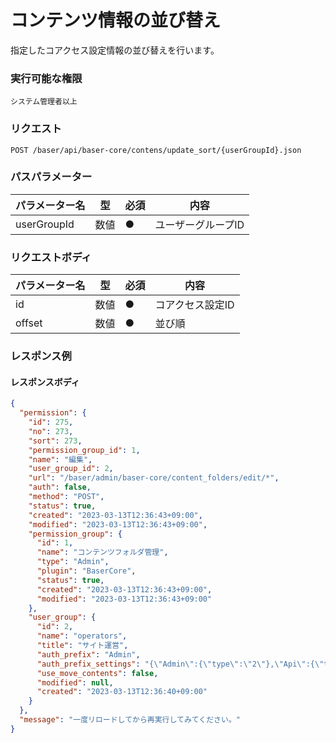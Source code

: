 # コンテンツ情報の並び替え

指定したコアクセス設定情報の並び替えを行います。

### 実行可能な権限
```
システム管理者以上
```
 
### リクエスト
```
POST /baser/api/baser-core/contens/update_sort/{userGroupId}.json
``` 
### パスパラメーター

| パラメーター名   | 型   | 必須  | 内容         |
|-----------|-----|-----|------------|
| userGroupId        | 数値  | ●   | ユーザーグループID |

### リクエストボディ

| パラメーター名       | 型     | 必須    | 内容                                                 |
|---------------|-------|-------|----------------------------------------------------|
| id | 数値   | ●     | コアクセス設定ID                                            |
| offset         | 数値 | ●     | 並び順 |

### レスポンス例
#### レスポンスボディ
```json
{
  "permission": {
    "id": 275,
    "no": 273,
    "sort": 273,
    "permission_group_id": 1,
    "name": "編集",
    "user_group_id": 2,
    "url": "/baser/admin/baser-core/content_folders/edit/*",
    "auth": false,
    "method": "POST",
    "status": true,
    "created": "2023-03-13T12:36:43+09:00",
    "modified": "2023-03-13T12:36:43+09:00",
    "permission_group": {
      "id": 1,
      "name": "コンテンツフォルダ管理",
      "type": "Admin",
      "plugin": "BaserCore",
      "status": true,
      "created": "2023-03-13T12:36:43+09:00",
      "modified": "2023-03-13T12:36:43+09:00"
    },
    "user_group": {
      "id": 2,
      "name": "operators",
      "title": "サイト運営",
      "auth_prefix": "Admin",
      "auth_prefix_settings": "{\"Admin\":{\"type\":\"2\"},\"Api\":{\"type\":\"2\"}}",
      "use_move_contents": false,
      "modified": null,
      "created": "2023-03-13T12:36:40+09:00"
    }
  },
  "message": "一度リロードしてから再実行してみてください。"
}

```
